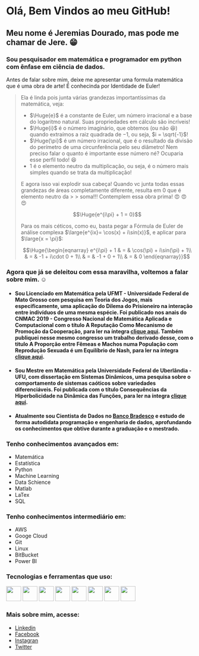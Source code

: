 # Olá, Bem Vindos ao meu GitHub!

## Meu nome é Jeremias Dourado, mas pode me chamar de Jere. :grin:

### Sou pesquisador em matemática e programador em python com ênfase em ciência de dados.

Antes de falar sobre mim, deixe me apresentar uma formula matemática que é uma obra de arte! É conhecinda por Identidade de Euler!

> 
> Ela é linda pois junta várias grandezas importantíssimas da matemática, veja:
> 
> - $\Huge{e}$ é a constante de Euler, um número irracional e a base do logaritmo natural. Suas propriedades em cálculo são incríveis!
> - $\Huge{i}$ é o número imaginário, que obtemos (ou não :satisfied:) quando extraímos a raiz quadrada de $-1$, ou seja, $i = \sqrt{-1}$!
> - $\Huge{\pi}$ é um número irracional, que é o resultado da divisão do perímetro de uma circunferência pelo seu diâmetro! Nem preciso falar o quanto é importante esse número né? Ocuparia esse perfil todo! :satisfied:
> - 1 é o elemento neutro da multiplicação, ou seja, é o número mais simples quando se trata da multiplicação!
> 
> E agora isso vai explodir sua cabeça! Quando vc junta todas essas grandezas de áreas completamente diferente, resulta em $0$ que é elemento neutro da > > soma!!! Contemplem essa obra prima! :heart_eyes: :heart_eyes: :heart_eyes: 
> 
> $$\Huge{e^{i\pi} + 1 = 0}$$
> 
> Para os mais céticos, como eu, basta pegar a Fórmula de Euler de análise complexa $\large{e^{ix}= \cos(x) + i\sin(x)}$, e aplicar para $\large{x = \pi}$:
> 
> $$\Huge{\begin{eqnarray}
e^{i\pi} + 1 & = & \cos(\pi) + i\sin(\pi) + 1\\
 & = & -1 + i\cdot 0 + 1\\
 & = & -1 + 0 + 1\\
 & = & 0
\end{eqnarray}}$$
> 


### Agora que já se deleitou com essa maravilha, voltemos a falar sobre mim. :relaxed:

- #### Sou Licenciado em Matemática pela UFMT - Universidade Federal de Mato Grosso com pesquisa em Teoria dos Jogos, mais especificamente, uma aplicação do Dilema do Prisioneiro na interação entre indivíduos de uma mesma espécie. Foi publicado nos anais do CNMAC 2019 - Congresso Nacional de Matemática Aplicada e Computacional com o título A Reputação Como Mecanismo de Promoção da Cooperação, para ler na íntegra <a href="https://doi.org/10.5540/03.2020.007.01.0345" target="_blank" >clique aqui</a>. Também publiquei nesse mesmo congresso um trabalho derivado desse, com o titulo A Proporção entre Fêmeas e Machos numa População com Reprodução Sexuada é um Equilíbrio de Nash, para ler na íntegra <a href="https://proceedings.sbmac.org.br/sbmac/article/view/3063" target="_blank" >clique aqui</a>.

- #### Sou Mestre em Matemática pela Universidade Federal de Uberlândia - UFU, com dissertação em Sistemas Dinâmicos, uma pesquisa sobre o comportamento de sistemas caóticos sobre variedades diferenciáveis. Foi publicada com o título Consequências da Hiperbolicidade na Dinâmica das Funções, para ler na íntegra <a href="https://repositorio.ufu.br/handle/123456789/28953" target="_blank" >clique aqui</a>.

- #### Atualmente sou Cientista de Dados no <a href="https://banco.bradesco/html/classic/index.shtm" target="_blank" >Banco Bradesco</a> e estudo de forma autodidata programação e engenharia de dados, aprofundando os conhecimentos que obtive durante a graduação e o mestrado.


### Tenho conhecimentos avançados em:
- Matemática
- Estatística
- Python
- Machine Learning
- Data Schience
- Matlab
- LaTex
- SQL


### Tenho conhecimentos intermediário em:
- AWS
- Googe Cloud
- Git
- Linux
- BitBucket
- Power BI


### Tecnologias e ferramentas que uso:

<img src="https://cdn.jsdelivr.net/gh/devicons/devicon/icons/python/python-original.svg" width="40" height="40" />  <img src="https://cdn.jsdelivr.net/gh/devicons/devicon/icons/matlab/matlab-original.svg" width="40" height="40" />  <img src="https://cdn.jsdelivr.net/gh/devicons/devicon/icons/latex/latex-original.svg" width="40" height="40" />  <img src="https://cdn.jsdelivr.net/gh/devicons/devicon/icons/amazonwebservices/amazonwebservices-original.svg" width="40" height="40" />  <img src="https://cdn.jsdelivr.net/gh/devicons/devicon/icons/postgresql/postgresql-original.svg" width="40" height="40" />  <img src="https://cdn.jsdelivr.net/gh/devicons/devicon/icons/googlecloud/googlecloud-original.svg" width="40" height="40" />  <img src="https://cdn.jsdelivr.net/gh/devicons/devicon/icons/git/git-original.svg" width="40" height="40" />  <img src="https://cdn.jsdelivr.net/gh/devicons/devicon/icons/linux/linux-original.svg" width="40" height="40" />


### Mais sobre mim, acesse:

- <a href="https://www.linkedin.com/in/jeremiasdourado/" target="_blank" rel="noopener noreferrer" >Linkedin</a>
- <a href="https://www.facebook.com/JeremiasDourado/" target="_blank" rel="noopener noreferrer" >Facebook</a>
- <a href="https://www.instagram.com/jeremiasdourado/" target="_blank" rel="noopener noreferrer" >Instagran</a>
- <a href="https://twitter.com/jeremiasdourado" target="_blank" rel="noopener noreferrer" >Twitter</a>
